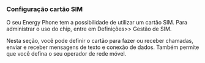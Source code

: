 ### Configuração cartão SIM

O seu Energy Phone tem a possibilidade de utilizar um cartão SIM. Para administrar o uso do chip, entre em Definições>> Gestão de SIM.

Nesta seção, você pode definir o cartão para fazer ou receber chamadas, enviar e receber mensagens de texto e conexão de dados. Também permite que você defina o seu operador de rede móvel.

